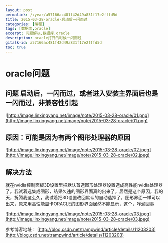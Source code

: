 ```yaml
---
layout: post
permalink: /:year/a57166ac481f42d49a831f17e2fffd5d
title: 2015-03-28-oracle-启动后一闪而过
categories: [编程]
tags: [数据库,oracle]
excerpt: 问题解决,数据库,oracle
description: oracle打开的时候一闪而过
gitalk-id: a57166ac481f42d49a831f17e2fffd5d
toc: true
---
```


# oracle问题

## 问题 启动后，一闪而过，或者进入安装主界面后也是一闪而过，非兼容性引起

![http://image.linxingyang.net/image/note/2015-03-28-oracle/01.png](http://image.linxingyang.net/image/note/2015-03-28-oracle/01.png)

## 原因：可能是因为有两个图形处理器的原因

![http://image.linxingyang.net/image/note/2015-03-28-oracle/02.jpeg](http://image.linxingyang.net/image/note/2015-03-28-oracle/02.jpeg)

## 解决方法

就在nvidia控制面板3D设置里把默认首选图形处理器设置选成高性能nvidia处理器了。我试着选集成图形，结果久违的图形界面真的出来了，居然是这个原因，我的天，折腾我这么久，我试着把3D设置改回默认的自动选择了，图形界面一样可以出来，原来用高性能显卡ORACLE的图形界面居然不能显示，这个，咋滴回事

![http://image.linxingyang.net/image/note/2015-03-28-oracle/03.jpeg](http://image.linxingyang.net/image/note/2015-03-28-oracle/03.jpeg)


参考博客地址：
[http://blog.csdn.net/trampwind/article/details/11203203](http://blog.csdn.net/trampwind/article/details/11203203)
